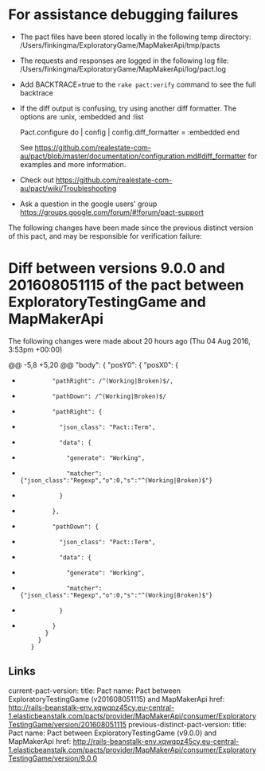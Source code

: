 # For assistance debugging failures

* The pact files have been stored locally in the following temp directory:
    /Users/finkingma/ExploratoryGame/MapMakerApi/tmp/pacts

* The requests and responses are logged in the following log file:
    /Users/finkingma/ExploratoryGame/MapMakerApi/log/pact.log

* Add BACKTRACE=true to the `rake pact:verify` command to see the full backtrace

* If the diff output is confusing, try using another diff formatter.
  The options are :unix, :embedded and :list

    Pact.configure do | config |
      config.diff_formatter = :embedded
    end

  See https://github.com/realestate-com-au/pact/blob/master/documentation/configuration.md#diff_formatter for examples and more information.

* Check out https://github.com/realestate-com-au/pact/wiki/Troubleshooting

* Ask a question in the google users' group https://groups.google.com/forum/#!forum/pact-support


The following changes have been made since the previous distinct version of this pact, and may be responsible for verification failure:

# Diff between versions 9.0.0 and 201608051115 of the pact between ExploratoryTestingGame and MapMakerApi

The following changes were made about 20 hours ago (Thu 04 Aug 2016, 3:53pm +00:00)

@@ -5,8 +5,20 @@
         "body": {
           "posY0": {
             "posX0": {
-              "pathRight": /^(Working|Broken)$/,
-              "pathDown": /^(Working|Broken)$/
+              "pathRight": {
+                "json_class": "Pact::Term",
+                "data": {
+                  "generate": "Working",
+                  "matcher": {"json_class":"Regexp","o":0,"s":"^(Working|Broken)$"}
+                }
+              },
+              "pathDown": {
+                "json_class": "Pact::Term",
+                "data": {
+                  "generate": "Working",
+                  "matcher": {"json_class":"Regexp","o":0,"s":"^(Working|Broken)$"}
+                }
+              }
             }
           }
         }


## Links

current-pact-version:
  title: Pact
  name: Pact between ExploratoryTestingGame (v201608051115) and MapMakerApi
  href: http://rails-beanstalk-env.xqwqpz45cy.eu-central-1.elasticbeanstalk.com/pacts/provider/MapMakerApi/consumer/ExploratoryTestingGame/version/201608051115
previous-distinct-pact-version:
  title: Pact
  name: Pact between ExploratoryTestingGame (v9.0.0) and MapMakerApi
  href: http://rails-beanstalk-env.xqwqpz45cy.eu-central-1.elasticbeanstalk.com/pacts/provider/MapMakerApi/consumer/ExploratoryTestingGame/version/9.0.0
